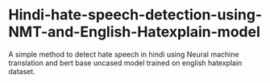 # Hindi-hate-speech-detection-using-NMT-and-English-Hatexplain-model
A simple method to detect hate speech in hindi using Neural machine translation and bert base uncased model trained on english hatexplain dataset.
